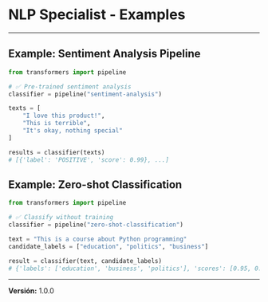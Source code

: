 # NLP Specialist - Examples

---

## Example: Sentiment Analysis Pipeline

```python
from transformers import pipeline

# ✅ Pre-trained sentiment analysis
classifier = pipeline("sentiment-analysis")

texts = [
    "I love this product!",
    "This is terrible",
    "It's okay, nothing special"
]

results = classifier(texts)
# [{'label': 'POSITIVE', 'score': 0.99}, ...]
```

## Example: Zero-shot Classification

```python
from transformers import pipeline

# ✅ Classify without training
classifier = pipeline("zero-shot-classification")

text = "This is a course about Python programming"
candidate_labels = ["education", "politics", "business"]

result = classifier(text, candidate_labels)
# {'labels': ['education', 'business', 'politics'], 'scores': [0.95, 0.03, 0.02]}
```

---

**Versión:** 1.0.0
